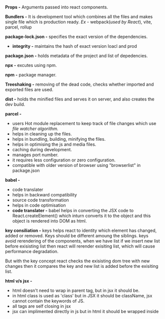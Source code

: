 **Props -** Arguments passed into react components.

**Bundlers -** It is development tool which combines all the files and makes single file which is production ready.
*Ex -* webpack(*used by React*), vite, parcel, rollup

**package-lock.json -** specifies the exact version of the dependencies.

- **integrity -**  maintains the hash of exact version loacl and prod

**package.json -** holds metadata of the project and list of depedencies.

**npx -** excutes using npm.

**npm -** package manager.

**Treeshaking -** removing of the dead code, checks whether imported and exported files are used.

**dist -** holds the minified files and serves it on server, and also creates the dev build.

**parcel -** 
- users Hot module replacement to keep track of file changes which use *file watcher algorithm.*
- helps in cleaning up the files.    
- helps in bundling, building, minifying the files.
- helps in optimising the js and media files.
- caching during development.
- manages port number.
- it requires less configuration or zero configuration.
- compatible with older version of browser using "browserlist" in package.json 

**babel -**
- code translater
- helps in backward compatibility
- source code transformation
- helps in code optimisation
- **code translater -** babel helps in converting the JSX code to React.createElement() which inturn converts it to the object and this object is rendered into DOM as html.

**key consiliation -** keys helps react to identity which element has changed, added or removed. Keys should be different amoung the siblings. keys avoid rerendering of the components, when we have list if we insert new list before exisisting list then react will rerender exisiting list, which will cause performance degradation.

But with the key concept react checks the exisisting dom tree with new changes then it compares the key and new list is added before the exisiting list.

**html v/s jsx -** 
- html doesn't need to wrap in parent tag, but in jsx it should be.
- in html class is used as 'class' but in JSX it should be className, jsx cannot contain the keywords of JS.
- all tags are self closing in jsx
- jsx can implimented directly in js but in html it should be wrapped inside <script> or external file.

**Is jsx mandatory?** no

**Is ES6 mandatory?** no

**How to write comments in JSX -** {/* */}

**React fragment -** It helps to group the multiple children without adding extra element to DOM <></> or <React.Fragment> </React.Fragment>

**Virtual DOM -** Reperesentation of DOM

**Reconciliation in React -** React compares exisiting DOM with new DOM changes, then it makes use of Diff Algorithm to check which element is changed. By doing this process React only re-renders the changed element.

**React Fibre -** It is an algorithm which helps in reconciliation.

**Keys -** Keys helps in keeping the changes, if we have same tags multiple times, if I insert another tag  between the existing tag, then React will not know which tag to re-render, in this scenario key come into picture.

**Index as key -** It is not recommended approach, because ordering can be changed.

**Props -** It is argument which is passed to function call and used as parameter inside function body.

**Config driven ui -** A ui design which supports multiple configuration as in If I have to display what are the offers in swiggy in different locations.

**Why super is used inside constructor in class based component?** - ES6 class constructors MUST call super if they are subclasses.



